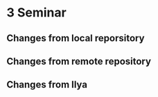 # 3 Seminar

## Changes from local reporsitory


## Changes from remote repository

## Changes from Ilya
